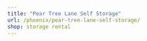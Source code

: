 ```yaml
---
title: "Pear Tree Lane Self Storage"
url: /phoenix/pear-tree-lane-self-storage/
shop: storage rental
---
```

